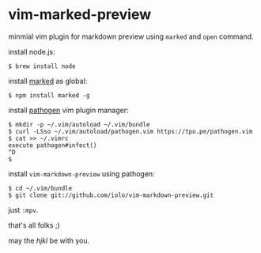 vim-marked-preview
==================

minmial vim plugin for markdown preview using `marked` and `open` command.

install node.js:

```
$ brew install node
```

install [marked](https://github.com/chjj/marked) as global:

```
$ npm install marked -g
```

install [pathogen](https://github.com/tpope/vim-pathogen) vim plugin manager:

```
$ mkdir -p ~/.vim/autoload ~/.vim/bundle
$ curl -LSso ~/.vim/autoload/pathogen.vim https://tpo.pe/pathogen.vim
$ cat >> ~/.vimrc
execute pathogen#infect()
^D
$
```

install `vim-markdown-preview` using pathogen:

```
$ cd ~/.vim/bundle
$ git clone git://github.com/iolo/vim-markdown-preview.git
```

just `:mpv`.

that's all folks ;)

may the *hjkl* be with you.
